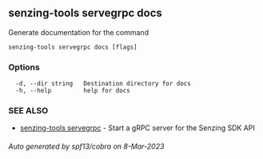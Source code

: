 ## senzing-tools servegrpc docs

Generate documentation for the command

```
senzing-tools servegrpc docs [flags]
```

### Options

```
  -d, --dir string   Destination directory for docs
  -h, --help         help for docs
```

### SEE ALSO

* [senzing-tools servegrpc](senzing-tools_servegrpc.md)	 - Start a gRPC server for the Senzing SDK API

###### Auto generated by spf13/cobra on 8-Mar-2023
